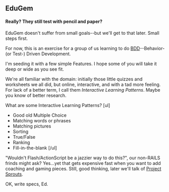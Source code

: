 <h2>EduGem</h2>
<h4>Really? They still test with pencil and paper?</h4>

EduGem doesn't suffer from small goals--but we'll get to that later. Small steps first.

For now, this is an exercise for a group of us learning to do <a href="http://pragprog.com/titles/achbd/the-rspec-book">BDD</a>--Behavior- (or Test-) Driven Development. 

I'm seeding it with a few simple Features. I hope some of you will take it deep or wide as you see fit.

We're all familiar with the domain: initially those little quizzes and worksheets we all did, but online, interactive, and with a tad more feeling. For lack of a better term, I call them <i>Interactive Learning Patterns</i>. Maybe you know of better research.

What are some Interactive Learning Patterns?
[ul]
- Good old Multiple Choice
- Matching words or phrases
- Matching pictures
- Sorting
- True/False
- Ranking
- Fill-in-the-blank
[/ul]

"Wouldn't Flash/ActionScript be a jazzier way to do this?", our non-RAILS frinds might ask? Yes...yet that gets expensive fast when you want to add coaching and gaming pieces. Still, good thinking, later we'll talk of <a href="http://projectsprouts.org/">Project Sprouts</a>.

OK, write specs, Ed.